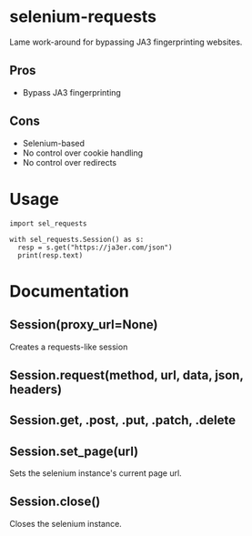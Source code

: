 # selenium-requests
Lame work-around for bypassing JA3 fingerprinting websites.

## Pros
- Bypass JA3 fingerprinting

## Cons
- Selenium-based
- No control over cookie handling
- No control over redirects

# Usage
```python3
import sel_requests

with sel_requests.Session() as s:
  resp = s.get("https://ja3er.com/json")
  print(resp.text)
```

# Documentation

## Session(proxy_url=None)
Creates a requests-like session

## Session.request(method, url, data, json, headers)

## Session.get, .post, .put, .patch, .delete

## Session.set_page(url)
Sets the selenium instance's current page url.

## Session.close()
Closes the selenium instance.
